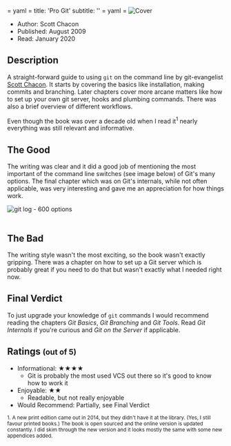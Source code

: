 = yaml =
title: 'Pro Git'
subtitle: ''
= yaml =
![Cover](imgs/progit.jpeg)
* Author: Scott Chacon
* Published: August 2009
* Read: January 2020


## Description
A straight-forward guide to using `git` on the command line by git-evangelist [Scott Chacon](http://scottchacon.com/).
It starts by covering the basics like installation, making commits and branching. Later chapters
cover more arcane matters like how to set up your own git server, hooks and plumbing commands.
There was also a brief overview of different workflows.

Even though the book was over a decade old when I read it<sup>1</sup> nearly everything was still
relevant and informative.

## The Good
The writing was clear and it did a good job of mentioning the most important of the 
command line switches (see image below) of Git's many options. The final chapter
which was on Git's internals, while not often applicable, was very interesting and
gave me an appreciation for how things work.

<img src="imgs/gitlog.png" title="Heck No!" alt="git log - 600 options" style="max-width:90%;"/>
<br>
<br>

## The Bad
The writing style wasn't the most exciting, so the book wasn't exactly gripping.
There was a chapter on how to set up a Git server which is probably great if
you need to do that but wasn't exactly what I needed right now.

## Final Verdict
To just upgrade your knowledge of `git` commands I would recommend reading the chapters
_Git Basics_, _Git Branching_ and _Git Tools_. Read _Git Internals_ if you're curious and 
_Git on the Server_ if applicable.


## Ratings <small>(out of 5)</small>
* Informational: ★★★★
  * Git is probably the most used VCS out there so it's good to know how to work it
* Enjoyable: ★★
  * Readable, but not really enjoyable
* Would Recommend: Partially, see Final Verdict

<small>1. A new print edition came out in 2014, but they didn't have it at the library.
(Yes, I still favour printed books.) The book is open sourced and the online version is updated constantly.
I did skim through the new version and it looks mostly the same with some new appendices added.
</small>